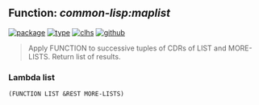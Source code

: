 ## Function: ***common-lisp:maplist***
[![package](https://img.shields.io/badge/Package-COMMON--LISP-5f9ea0.svg?style=social&colorA=999999)](../) [![type](https://img.shields.io/badge/Type-Function-5f9ea0.svg?style=social&colorA=999999)](../#function) [![clhs](https://img.shields.io/badge/CLHS-MAPLIST-5f9ea0.svg?style=social&colorA=999999)](http://www.lispworks.com/documentation/HyperSpec/Body/f_mapc_.htm) [![github](https://img.shields.io/badge/GitHub-View_the_source-5f9ea0.svg?style=social&colorA=999999&logo=github)](https://github.com/sbcl/sbcl/blob/master/src/code/list.lisp/) 

> Apply FUNCTION to successive tuples of CDRs of LIST and MORE-LISTS.
> Return list of results.

### Lambda list
```
(FUNCTION LIST &REST MORE-LISTS)
```
